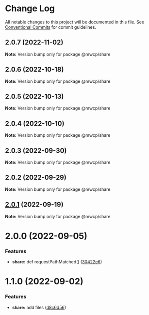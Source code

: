 # Change Log

All notable changes to this project will be documented in this file.
See [Conventional Commits](https://conventionalcommits.org) for commit guidelines.

## 2.0.7 (2022-11-02)

**Note:** Version bump only for package @mwcp/share





## 2.0.6 (2022-10-18)

**Note:** Version bump only for package @mwcp/share





## 2.0.5 (2022-10-13)

**Note:** Version bump only for package @mwcp/share





## 2.0.4 (2022-10-10)

**Note:** Version bump only for package @mwcp/share





## 2.0.3 (2022-09-30)

**Note:** Version bump only for package @mwcp/share





## 2.0.2 (2022-09-29)

**Note:** Version bump only for package @mwcp/share





## [2.0.1](https://github.com/waitingsong/midway-components/compare/@mwcp/share@2.0.0...@mwcp/share@2.0.1) (2022-09-19)

**Note:** Version bump only for package @mwcp/share





# 2.0.0 (2022-09-05)


### Features

* **share:** def requestPathMatched() ([30422e6](https://github.com/waitingsong/midway-components/commit/30422e60316d4a74f164293ceccfde4dad90ad16))





# 1.1.0 (2022-09-02)


### Features

* **share:** add files ([d8c6d56](https://github.com/waitingsong/midway-components/commit/d8c6d56faaa85739555da5a289e582314dc0566b))
